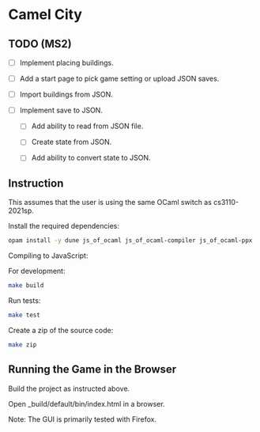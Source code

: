 # Camel City

## TODO (MS2)

- [ ] Implement placing buildings.

- [ ] Add a start page to pick game setting or upload JSON saves.

- [ ] Import buildings from JSON.

- [ ] Implement save to JSON.

  - [ ] Add ability to read from JSON file.

  - [ ] Create state from JSON.

  - [ ] Add ability to convert state to JSON.

## Instruction

This assumes that the user is using the same OCaml switch as cs3110-2021sp.

Install the required dependencies:

```bash
opam install -y dune js_of_ocaml js_of_ocaml-compiler js_of_ocaml-ppx
```
  
Compiling to JavaScript:

For development: 

```bash
make build
```

Run tests:

```bash
make test
```

Create a zip of the source code:

```bash
make zip
```

## Running the Game in the Browser

Build the project as instructed above.

Open _build/default/bin/index.html in a browser.

Note: The GUI is primarily tested with Firefox.
